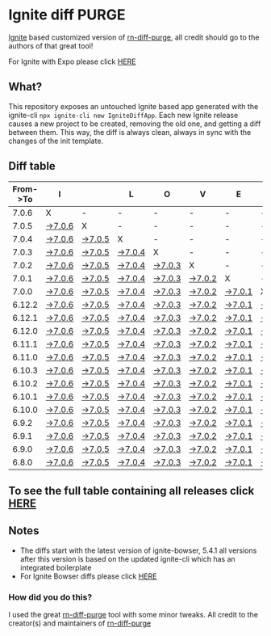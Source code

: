 # Ignite diff PURGE

[Ignite](https://github.com/infinitered/ignite) based customized version of [rn-diff-purge](https://github.com/react-native-community/rn-diff-purge/), all credit should go to the authors of that great tool!

For Ignite with Expo please click [HERE](https://github.com/nirre7/ignite-expo-diff-purge)

## What?

This repository exposes an untouched Ignite based app generated with the ignite-cli
`npx ignite-cli new IgniteDiffApp`. Each new Ignite release causes a new project to be created, removing the old one, and getting a diff between them. This way, the diff is always clean, always in sync with the changes of the init template.

## Diff table

| From->To | I                                                                                            |                                                                                              | L                                                                                            | O                                                                                            | V                                                                                            | E                                                                                            |                                                                                              | D                                                                                              | I                                                                                              | F                                                                                              | F                                                                                              | S                                                                                              |                                                                                                |                                                                                                |                                                                                                |                                                                                               |                                                                                             |                                                                                             |                                                                                             |     |
| -------- | -------------------------------------------------------------------------------------------- | -------------------------------------------------------------------------------------------- | -------------------------------------------------------------------------------------------- | -------------------------------------------------------------------------------------------- | -------------------------------------------------------------------------------------------- | -------------------------------------------------------------------------------------------- | -------------------------------------------------------------------------------------------- | ---------------------------------------------------------------------------------------------- | ---------------------------------------------------------------------------------------------- | ---------------------------------------------------------------------------------------------- | ---------------------------------------------------------------------------------------------- | ---------------------------------------------------------------------------------------------- | ---------------------------------------------------------------------------------------------- | ---------------------------------------------------------------------------------------------- | ---------------------------------------------------------------------------------------------- | --------------------------------------------------------------------------------------------- | ------------------------------------------------------------------------------------------- | ------------------------------------------------------------------------------------------- | ------------------------------------------------------------------------------------------- | --- |
| 7.0.6    | X                                                                                            | -                                                                                            | -                                                                                            | -                                                                                            | -                                                                                            | -                                                                                            | -                                                                                            | -                                                                                              | -                                                                                              | -                                                                                              | -                                                                                              | -                                                                                              | -                                                                                              | -                                                                                              | -                                                                                              | -                                                                                             | -                                                                                           | -                                                                                           | -                                                                                           | -   |
| 7.0.5    | [->7.0.6](https://github.com/nirre7/ignite-diff-purge/compare/release/7.0.5..release/7.0.6)  | X                                                                                            | -                                                                                            | -                                                                                            | -                                                                                            | -                                                                                            | -                                                                                            | -                                                                                              | -                                                                                              | -                                                                                              | -                                                                                              | -                                                                                              | -                                                                                              | -                                                                                              | -                                                                                              | -                                                                                             | -                                                                                           | -                                                                                           | -                                                                                           | -   |
| 7.0.4    | [->7.0.6](https://github.com/nirre7/ignite-diff-purge/compare/release/7.0.4..release/7.0.6)  | [->7.0.5](https://github.com/nirre7/ignite-diff-purge/compare/release/7.0.4..release/7.0.5)  | X                                                                                            | -                                                                                            | -                                                                                            | -                                                                                            | -                                                                                            | -                                                                                              | -                                                                                              | -                                                                                              | -                                                                                              | -                                                                                              | -                                                                                              | -                                                                                              | -                                                                                              | -                                                                                             | -                                                                                           | -                                                                                           | -                                                                                           | -   |
| 7.0.3    | [->7.0.6](https://github.com/nirre7/ignite-diff-purge/compare/release/7.0.3..release/7.0.6)  | [->7.0.5](https://github.com/nirre7/ignite-diff-purge/compare/release/7.0.3..release/7.0.5)  | [->7.0.4](https://github.com/nirre7/ignite-diff-purge/compare/release/7.0.3..release/7.0.4)  | X                                                                                            | -                                                                                            | -                                                                                            | -                                                                                            | -                                                                                              | -                                                                                              | -                                                                                              | -                                                                                              | -                                                                                              | -                                                                                              | -                                                                                              | -                                                                                              | -                                                                                             | -                                                                                           | -                                                                                           | -                                                                                           | -   |
| 7.0.2    | [->7.0.6](https://github.com/nirre7/ignite-diff-purge/compare/release/7.0.2..release/7.0.6)  | [->7.0.5](https://github.com/nirre7/ignite-diff-purge/compare/release/7.0.2..release/7.0.5)  | [->7.0.4](https://github.com/nirre7/ignite-diff-purge/compare/release/7.0.2..release/7.0.4)  | [->7.0.3](https://github.com/nirre7/ignite-diff-purge/compare/release/7.0.2..release/7.0.3)  | X                                                                                            | -                                                                                            | -                                                                                            | -                                                                                              | -                                                                                              | -                                                                                              | -                                                                                              | -                                                                                              | -                                                                                              | -                                                                                              | -                                                                                              | -                                                                                             | -                                                                                           | -                                                                                           | -                                                                                           | -   |
| 7.0.1    | [->7.0.6](https://github.com/nirre7/ignite-diff-purge/compare/release/7.0.1..release/7.0.6)  | [->7.0.5](https://github.com/nirre7/ignite-diff-purge/compare/release/7.0.1..release/7.0.5)  | [->7.0.4](https://github.com/nirre7/ignite-diff-purge/compare/release/7.0.1..release/7.0.4)  | [->7.0.3](https://github.com/nirre7/ignite-diff-purge/compare/release/7.0.1..release/7.0.3)  | [->7.0.2](https://github.com/nirre7/ignite-diff-purge/compare/release/7.0.1..release/7.0.2)  | X                                                                                            | -                                                                                            | -                                                                                              | -                                                                                              | -                                                                                              | -                                                                                              | -                                                                                              | -                                                                                              | -                                                                                              | -                                                                                              | -                                                                                             | -                                                                                           | -                                                                                           | -                                                                                           | -   |
| 7.0.0    | [->7.0.6](https://github.com/nirre7/ignite-diff-purge/compare/release/7.0.0..release/7.0.6)  | [->7.0.5](https://github.com/nirre7/ignite-diff-purge/compare/release/7.0.0..release/7.0.5)  | [->7.0.4](https://github.com/nirre7/ignite-diff-purge/compare/release/7.0.0..release/7.0.4)  | [->7.0.3](https://github.com/nirre7/ignite-diff-purge/compare/release/7.0.0..release/7.0.3)  | [->7.0.2](https://github.com/nirre7/ignite-diff-purge/compare/release/7.0.0..release/7.0.2)  | [->7.0.1](https://github.com/nirre7/ignite-diff-purge/compare/release/7.0.0..release/7.0.1)  | X                                                                                            | -                                                                                              | -                                                                                              | -                                                                                              | -                                                                                              | -                                                                                              | -                                                                                              | -                                                                                              | -                                                                                              | -                                                                                             | -                                                                                           | -                                                                                           | -                                                                                           | -   |
| 6.12.2   | [->7.0.6](https://github.com/nirre7/ignite-diff-purge/compare/release/6.12.2..release/7.0.6) | [->7.0.5](https://github.com/nirre7/ignite-diff-purge/compare/release/6.12.2..release/7.0.5) | [->7.0.4](https://github.com/nirre7/ignite-diff-purge/compare/release/6.12.2..release/7.0.4) | [->7.0.3](https://github.com/nirre7/ignite-diff-purge/compare/release/6.12.2..release/7.0.3) | [->7.0.2](https://github.com/nirre7/ignite-diff-purge/compare/release/6.12.2..release/7.0.2) | [->7.0.1](https://github.com/nirre7/ignite-diff-purge/compare/release/6.12.2..release/7.0.1) | [->7.0.0](https://github.com/nirre7/ignite-diff-purge/compare/release/6.12.2..release/7.0.0) | X                                                                                              | -                                                                                              | -                                                                                              | -                                                                                              | -                                                                                              | -                                                                                              | -                                                                                              | -                                                                                              | -                                                                                             | -                                                                                           | -                                                                                           | -                                                                                           | -   |
| 6.12.1   | [->7.0.6](https://github.com/nirre7/ignite-diff-purge/compare/release/6.12.1..release/7.0.6) | [->7.0.5](https://github.com/nirre7/ignite-diff-purge/compare/release/6.12.1..release/7.0.5) | [->7.0.4](https://github.com/nirre7/ignite-diff-purge/compare/release/6.12.1..release/7.0.4) | [->7.0.3](https://github.com/nirre7/ignite-diff-purge/compare/release/6.12.1..release/7.0.3) | [->7.0.2](https://github.com/nirre7/ignite-diff-purge/compare/release/6.12.1..release/7.0.2) | [->7.0.1](https://github.com/nirre7/ignite-diff-purge/compare/release/6.12.1..release/7.0.1) | [->7.0.0](https://github.com/nirre7/ignite-diff-purge/compare/release/6.12.1..release/7.0.0) | [->6.12.2](https://github.com/nirre7/ignite-diff-purge/compare/release/6.12.1..release/6.12.2) | X                                                                                              | -                                                                                              | -                                                                                              | -                                                                                              | -                                                                                              | -                                                                                              | -                                                                                              | -                                                                                             | -                                                                                           | -                                                                                           | -                                                                                           | -   |
| 6.12.0   | [->7.0.6](https://github.com/nirre7/ignite-diff-purge/compare/release/6.12.0..release/7.0.6) | [->7.0.5](https://github.com/nirre7/ignite-diff-purge/compare/release/6.12.0..release/7.0.5) | [->7.0.4](https://github.com/nirre7/ignite-diff-purge/compare/release/6.12.0..release/7.0.4) | [->7.0.3](https://github.com/nirre7/ignite-diff-purge/compare/release/6.12.0..release/7.0.3) | [->7.0.2](https://github.com/nirre7/ignite-diff-purge/compare/release/6.12.0..release/7.0.2) | [->7.0.1](https://github.com/nirre7/ignite-diff-purge/compare/release/6.12.0..release/7.0.1) | [->7.0.0](https://github.com/nirre7/ignite-diff-purge/compare/release/6.12.0..release/7.0.0) | [->6.12.2](https://github.com/nirre7/ignite-diff-purge/compare/release/6.12.0..release/6.12.2) | [->6.12.1](https://github.com/nirre7/ignite-diff-purge/compare/release/6.12.0..release/6.12.1) | X                                                                                              | -                                                                                              | -                                                                                              | -                                                                                              | -                                                                                              | -                                                                                              | -                                                                                             | -                                                                                           | -                                                                                           | -                                                                                           | -   |
| 6.11.1   | [->7.0.6](https://github.com/nirre7/ignite-diff-purge/compare/release/6.11.1..release/7.0.6) | [->7.0.5](https://github.com/nirre7/ignite-diff-purge/compare/release/6.11.1..release/7.0.5) | [->7.0.4](https://github.com/nirre7/ignite-diff-purge/compare/release/6.11.1..release/7.0.4) | [->7.0.3](https://github.com/nirre7/ignite-diff-purge/compare/release/6.11.1..release/7.0.3) | [->7.0.2](https://github.com/nirre7/ignite-diff-purge/compare/release/6.11.1..release/7.0.2) | [->7.0.1](https://github.com/nirre7/ignite-diff-purge/compare/release/6.11.1..release/7.0.1) | [->7.0.0](https://github.com/nirre7/ignite-diff-purge/compare/release/6.11.1..release/7.0.0) | [->6.12.2](https://github.com/nirre7/ignite-diff-purge/compare/release/6.11.1..release/6.12.2) | [->6.12.1](https://github.com/nirre7/ignite-diff-purge/compare/release/6.11.1..release/6.12.1) | [->6.12.0](https://github.com/nirre7/ignite-diff-purge/compare/release/6.11.1..release/6.12.0) | X                                                                                              | -                                                                                              | -                                                                                              | -                                                                                              | -                                                                                              | -                                                                                             | -                                                                                           | -                                                                                           | -                                                                                           | -   |
| 6.11.0   | [->7.0.6](https://github.com/nirre7/ignite-diff-purge/compare/release/6.11.0..release/7.0.6) | [->7.0.5](https://github.com/nirre7/ignite-diff-purge/compare/release/6.11.0..release/7.0.5) | [->7.0.4](https://github.com/nirre7/ignite-diff-purge/compare/release/6.11.0..release/7.0.4) | [->7.0.3](https://github.com/nirre7/ignite-diff-purge/compare/release/6.11.0..release/7.0.3) | [->7.0.2](https://github.com/nirre7/ignite-diff-purge/compare/release/6.11.0..release/7.0.2) | [->7.0.1](https://github.com/nirre7/ignite-diff-purge/compare/release/6.11.0..release/7.0.1) | [->7.0.0](https://github.com/nirre7/ignite-diff-purge/compare/release/6.11.0..release/7.0.0) | [->6.12.2](https://github.com/nirre7/ignite-diff-purge/compare/release/6.11.0..release/6.12.2) | [->6.12.1](https://github.com/nirre7/ignite-diff-purge/compare/release/6.11.0..release/6.12.1) | [->6.12.0](https://github.com/nirre7/ignite-diff-purge/compare/release/6.11.0..release/6.12.0) | [->6.11.1](https://github.com/nirre7/ignite-diff-purge/compare/release/6.11.0..release/6.11.1) | X                                                                                              | -                                                                                              | -                                                                                              | -                                                                                              | -                                                                                             | -                                                                                           | -                                                                                           | -                                                                                           | -   |
| 6.10.3   | [->7.0.6](https://github.com/nirre7/ignite-diff-purge/compare/release/6.10.3..release/7.0.6) | [->7.0.5](https://github.com/nirre7/ignite-diff-purge/compare/release/6.10.3..release/7.0.5) | [->7.0.4](https://github.com/nirre7/ignite-diff-purge/compare/release/6.10.3..release/7.0.4) | [->7.0.3](https://github.com/nirre7/ignite-diff-purge/compare/release/6.10.3..release/7.0.3) | [->7.0.2](https://github.com/nirre7/ignite-diff-purge/compare/release/6.10.3..release/7.0.2) | [->7.0.1](https://github.com/nirre7/ignite-diff-purge/compare/release/6.10.3..release/7.0.1) | [->7.0.0](https://github.com/nirre7/ignite-diff-purge/compare/release/6.10.3..release/7.0.0) | [->6.12.2](https://github.com/nirre7/ignite-diff-purge/compare/release/6.10.3..release/6.12.2) | [->6.12.1](https://github.com/nirre7/ignite-diff-purge/compare/release/6.10.3..release/6.12.1) | [->6.12.0](https://github.com/nirre7/ignite-diff-purge/compare/release/6.10.3..release/6.12.0) | [->6.11.1](https://github.com/nirre7/ignite-diff-purge/compare/release/6.10.3..release/6.11.1) | [->6.11.0](https://github.com/nirre7/ignite-diff-purge/compare/release/6.10.3..release/6.11.0) | X                                                                                              | -                                                                                              | -                                                                                              | -                                                                                             | -                                                                                           | -                                                                                           | -                                                                                           | -   |
| 6.10.2   | [->7.0.6](https://github.com/nirre7/ignite-diff-purge/compare/release/6.10.2..release/7.0.6) | [->7.0.5](https://github.com/nirre7/ignite-diff-purge/compare/release/6.10.2..release/7.0.5) | [->7.0.4](https://github.com/nirre7/ignite-diff-purge/compare/release/6.10.2..release/7.0.4) | [->7.0.3](https://github.com/nirre7/ignite-diff-purge/compare/release/6.10.2..release/7.0.3) | [->7.0.2](https://github.com/nirre7/ignite-diff-purge/compare/release/6.10.2..release/7.0.2) | [->7.0.1](https://github.com/nirre7/ignite-diff-purge/compare/release/6.10.2..release/7.0.1) | [->7.0.0](https://github.com/nirre7/ignite-diff-purge/compare/release/6.10.2..release/7.0.0) | [->6.12.2](https://github.com/nirre7/ignite-diff-purge/compare/release/6.10.2..release/6.12.2) | [->6.12.1](https://github.com/nirre7/ignite-diff-purge/compare/release/6.10.2..release/6.12.1) | [->6.12.0](https://github.com/nirre7/ignite-diff-purge/compare/release/6.10.2..release/6.12.0) | [->6.11.1](https://github.com/nirre7/ignite-diff-purge/compare/release/6.10.2..release/6.11.1) | [->6.11.0](https://github.com/nirre7/ignite-diff-purge/compare/release/6.10.2..release/6.11.0) | [->6.10.3](https://github.com/nirre7/ignite-diff-purge/compare/release/6.10.2..release/6.10.3) | X                                                                                              | -                                                                                              | -                                                                                             | -                                                                                           | -                                                                                           | -                                                                                           | -   |
| 6.10.1   | [->7.0.6](https://github.com/nirre7/ignite-diff-purge/compare/release/6.10.1..release/7.0.6) | [->7.0.5](https://github.com/nirre7/ignite-diff-purge/compare/release/6.10.1..release/7.0.5) | [->7.0.4](https://github.com/nirre7/ignite-diff-purge/compare/release/6.10.1..release/7.0.4) | [->7.0.3](https://github.com/nirre7/ignite-diff-purge/compare/release/6.10.1..release/7.0.3) | [->7.0.2](https://github.com/nirre7/ignite-diff-purge/compare/release/6.10.1..release/7.0.2) | [->7.0.1](https://github.com/nirre7/ignite-diff-purge/compare/release/6.10.1..release/7.0.1) | [->7.0.0](https://github.com/nirre7/ignite-diff-purge/compare/release/6.10.1..release/7.0.0) | [->6.12.2](https://github.com/nirre7/ignite-diff-purge/compare/release/6.10.1..release/6.12.2) | [->6.12.1](https://github.com/nirre7/ignite-diff-purge/compare/release/6.10.1..release/6.12.1) | [->6.12.0](https://github.com/nirre7/ignite-diff-purge/compare/release/6.10.1..release/6.12.0) | [->6.11.1](https://github.com/nirre7/ignite-diff-purge/compare/release/6.10.1..release/6.11.1) | [->6.11.0](https://github.com/nirre7/ignite-diff-purge/compare/release/6.10.1..release/6.11.0) | [->6.10.3](https://github.com/nirre7/ignite-diff-purge/compare/release/6.10.1..release/6.10.3) | [->6.10.2](https://github.com/nirre7/ignite-diff-purge/compare/release/6.10.1..release/6.10.2) | X                                                                                              | -                                                                                             | -                                                                                           | -                                                                                           | -                                                                                           | -   |
| 6.10.0   | [->7.0.6](https://github.com/nirre7/ignite-diff-purge/compare/release/6.10.0..release/7.0.6) | [->7.0.5](https://github.com/nirre7/ignite-diff-purge/compare/release/6.10.0..release/7.0.5) | [->7.0.4](https://github.com/nirre7/ignite-diff-purge/compare/release/6.10.0..release/7.0.4) | [->7.0.3](https://github.com/nirre7/ignite-diff-purge/compare/release/6.10.0..release/7.0.3) | [->7.0.2](https://github.com/nirre7/ignite-diff-purge/compare/release/6.10.0..release/7.0.2) | [->7.0.1](https://github.com/nirre7/ignite-diff-purge/compare/release/6.10.0..release/7.0.1) | [->7.0.0](https://github.com/nirre7/ignite-diff-purge/compare/release/6.10.0..release/7.0.0) | [->6.12.2](https://github.com/nirre7/ignite-diff-purge/compare/release/6.10.0..release/6.12.2) | [->6.12.1](https://github.com/nirre7/ignite-diff-purge/compare/release/6.10.0..release/6.12.1) | [->6.12.0](https://github.com/nirre7/ignite-diff-purge/compare/release/6.10.0..release/6.12.0) | [->6.11.1](https://github.com/nirre7/ignite-diff-purge/compare/release/6.10.0..release/6.11.1) | [->6.11.0](https://github.com/nirre7/ignite-diff-purge/compare/release/6.10.0..release/6.11.0) | [->6.10.3](https://github.com/nirre7/ignite-diff-purge/compare/release/6.10.0..release/6.10.3) | [->6.10.2](https://github.com/nirre7/ignite-diff-purge/compare/release/6.10.0..release/6.10.2) | [->6.10.1](https://github.com/nirre7/ignite-diff-purge/compare/release/6.10.0..release/6.10.1) | X                                                                                             | -                                                                                           | -                                                                                           | -                                                                                           | -   |
| 6.9.2    | [->7.0.6](https://github.com/nirre7/ignite-diff-purge/compare/release/6.9.2..release/7.0.6)  | [->7.0.5](https://github.com/nirre7/ignite-diff-purge/compare/release/6.9.2..release/7.0.5)  | [->7.0.4](https://github.com/nirre7/ignite-diff-purge/compare/release/6.9.2..release/7.0.4)  | [->7.0.3](https://github.com/nirre7/ignite-diff-purge/compare/release/6.9.2..release/7.0.3)  | [->7.0.2](https://github.com/nirre7/ignite-diff-purge/compare/release/6.9.2..release/7.0.2)  | [->7.0.1](https://github.com/nirre7/ignite-diff-purge/compare/release/6.9.2..release/7.0.1)  | [->7.0.0](https://github.com/nirre7/ignite-diff-purge/compare/release/6.9.2..release/7.0.0)  | [->6.12.2](https://github.com/nirre7/ignite-diff-purge/compare/release/6.9.2..release/6.12.2)  | [->6.12.1](https://github.com/nirre7/ignite-diff-purge/compare/release/6.9.2..release/6.12.1)  | [->6.12.0](https://github.com/nirre7/ignite-diff-purge/compare/release/6.9.2..release/6.12.0)  | [->6.11.1](https://github.com/nirre7/ignite-diff-purge/compare/release/6.9.2..release/6.11.1)  | [->6.11.0](https://github.com/nirre7/ignite-diff-purge/compare/release/6.9.2..release/6.11.0)  | [->6.10.3](https://github.com/nirre7/ignite-diff-purge/compare/release/6.9.2..release/6.10.3)  | [->6.10.2](https://github.com/nirre7/ignite-diff-purge/compare/release/6.9.2..release/6.10.2)  | [->6.10.1](https://github.com/nirre7/ignite-diff-purge/compare/release/6.9.2..release/6.10.1)  | [->6.10.0](https://github.com/nirre7/ignite-diff-purge/compare/release/6.9.2..release/6.10.0) | X                                                                                           | -                                                                                           | -                                                                                           | -   |
| 6.9.1    | [->7.0.6](https://github.com/nirre7/ignite-diff-purge/compare/release/6.9.1..release/7.0.6)  | [->7.0.5](https://github.com/nirre7/ignite-diff-purge/compare/release/6.9.1..release/7.0.5)  | [->7.0.4](https://github.com/nirre7/ignite-diff-purge/compare/release/6.9.1..release/7.0.4)  | [->7.0.3](https://github.com/nirre7/ignite-diff-purge/compare/release/6.9.1..release/7.0.3)  | [->7.0.2](https://github.com/nirre7/ignite-diff-purge/compare/release/6.9.1..release/7.0.2)  | [->7.0.1](https://github.com/nirre7/ignite-diff-purge/compare/release/6.9.1..release/7.0.1)  | [->7.0.0](https://github.com/nirre7/ignite-diff-purge/compare/release/6.9.1..release/7.0.0)  | [->6.12.2](https://github.com/nirre7/ignite-diff-purge/compare/release/6.9.1..release/6.12.2)  | [->6.12.1](https://github.com/nirre7/ignite-diff-purge/compare/release/6.9.1..release/6.12.1)  | [->6.12.0](https://github.com/nirre7/ignite-diff-purge/compare/release/6.9.1..release/6.12.0)  | [->6.11.1](https://github.com/nirre7/ignite-diff-purge/compare/release/6.9.1..release/6.11.1)  | [->6.11.0](https://github.com/nirre7/ignite-diff-purge/compare/release/6.9.1..release/6.11.0)  | [->6.10.3](https://github.com/nirre7/ignite-diff-purge/compare/release/6.9.1..release/6.10.3)  | [->6.10.2](https://github.com/nirre7/ignite-diff-purge/compare/release/6.9.1..release/6.10.2)  | [->6.10.1](https://github.com/nirre7/ignite-diff-purge/compare/release/6.9.1..release/6.10.1)  | [->6.10.0](https://github.com/nirre7/ignite-diff-purge/compare/release/6.9.1..release/6.10.0) | [->6.9.2](https://github.com/nirre7/ignite-diff-purge/compare/release/6.9.1..release/6.9.2) | X                                                                                           | -                                                                                           | -   |
| 6.9.0    | [->7.0.6](https://github.com/nirre7/ignite-diff-purge/compare/release/6.9.0..release/7.0.6)  | [->7.0.5](https://github.com/nirre7/ignite-diff-purge/compare/release/6.9.0..release/7.0.5)  | [->7.0.4](https://github.com/nirre7/ignite-diff-purge/compare/release/6.9.0..release/7.0.4)  | [->7.0.3](https://github.com/nirre7/ignite-diff-purge/compare/release/6.9.0..release/7.0.3)  | [->7.0.2](https://github.com/nirre7/ignite-diff-purge/compare/release/6.9.0..release/7.0.2)  | [->7.0.1](https://github.com/nirre7/ignite-diff-purge/compare/release/6.9.0..release/7.0.1)  | [->7.0.0](https://github.com/nirre7/ignite-diff-purge/compare/release/6.9.0..release/7.0.0)  | [->6.12.2](https://github.com/nirre7/ignite-diff-purge/compare/release/6.9.0..release/6.12.2)  | [->6.12.1](https://github.com/nirre7/ignite-diff-purge/compare/release/6.9.0..release/6.12.1)  | [->6.12.0](https://github.com/nirre7/ignite-diff-purge/compare/release/6.9.0..release/6.12.0)  | [->6.11.1](https://github.com/nirre7/ignite-diff-purge/compare/release/6.9.0..release/6.11.1)  | [->6.11.0](https://github.com/nirre7/ignite-diff-purge/compare/release/6.9.0..release/6.11.0)  | [->6.10.3](https://github.com/nirre7/ignite-diff-purge/compare/release/6.9.0..release/6.10.3)  | [->6.10.2](https://github.com/nirre7/ignite-diff-purge/compare/release/6.9.0..release/6.10.2)  | [->6.10.1](https://github.com/nirre7/ignite-diff-purge/compare/release/6.9.0..release/6.10.1)  | [->6.10.0](https://github.com/nirre7/ignite-diff-purge/compare/release/6.9.0..release/6.10.0) | [->6.9.2](https://github.com/nirre7/ignite-diff-purge/compare/release/6.9.0..release/6.9.2) | [->6.9.1](https://github.com/nirre7/ignite-diff-purge/compare/release/6.9.0..release/6.9.1) | X                                                                                           | -   |
| 6.8.0    | [->7.0.6](https://github.com/nirre7/ignite-diff-purge/compare/release/6.8.0..release/7.0.6)  | [->7.0.5](https://github.com/nirre7/ignite-diff-purge/compare/release/6.8.0..release/7.0.5)  | [->7.0.4](https://github.com/nirre7/ignite-diff-purge/compare/release/6.8.0..release/7.0.4)  | [->7.0.3](https://github.com/nirre7/ignite-diff-purge/compare/release/6.8.0..release/7.0.3)  | [->7.0.2](https://github.com/nirre7/ignite-diff-purge/compare/release/6.8.0..release/7.0.2)  | [->7.0.1](https://github.com/nirre7/ignite-diff-purge/compare/release/6.8.0..release/7.0.1)  | [->7.0.0](https://github.com/nirre7/ignite-diff-purge/compare/release/6.8.0..release/7.0.0)  | [->6.12.2](https://github.com/nirre7/ignite-diff-purge/compare/release/6.8.0..release/6.12.2)  | [->6.12.1](https://github.com/nirre7/ignite-diff-purge/compare/release/6.8.0..release/6.12.1)  | [->6.12.0](https://github.com/nirre7/ignite-diff-purge/compare/release/6.8.0..release/6.12.0)  | [->6.11.1](https://github.com/nirre7/ignite-diff-purge/compare/release/6.8.0..release/6.11.1)  | [->6.11.0](https://github.com/nirre7/ignite-diff-purge/compare/release/6.8.0..release/6.11.0)  | [->6.10.3](https://github.com/nirre7/ignite-diff-purge/compare/release/6.8.0..release/6.10.3)  | [->6.10.2](https://github.com/nirre7/ignite-diff-purge/compare/release/6.8.0..release/6.10.2)  | [->6.10.1](https://github.com/nirre7/ignite-diff-purge/compare/release/6.8.0..release/6.10.1)  | [->6.10.0](https://github.com/nirre7/ignite-diff-purge/compare/release/6.8.0..release/6.10.0) | [->6.9.2](https://github.com/nirre7/ignite-diff-purge/compare/release/6.8.0..release/6.9.2) | [->6.9.1](https://github.com/nirre7/ignite-diff-purge/compare/release/6.8.0..release/6.9.1) | [->6.9.0](https://github.com/nirre7/ignite-diff-purge/compare/release/6.8.0..release/6.9.0) | X   |

## To see the full table containing all releases click [HERE](https://nirre7.github.io/ignite-diff-purge/)

## Notes

- The diffs start with the latest version of ignite-bowser, 5.4.1 all versions after this version is based on the updated ignite-cli which has an integrated boilerplate
- For Ignite Bowser diffs please click [HERE](https://github.com/nirre7/ignite-bowser-diff-purge)

### How did you do this?

I used the great [rn-diff-purge](https://github.com/react-native-community/rn-diff-purge/) tool with some minor tweaks.
All credit to the creator(s) and maintainers of [rn-diff-purge](https://github.com/react-native-community/rn-diff-purge/)

